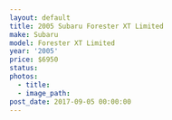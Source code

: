 ```yaml
---
layout: default
title: 2005 Subaru Forester XT Limited
make: Subaru
model: Forester XT Limited
year: '2005'
price: $6950
status:
photos:
  - title:
  - image_path:
post_date: 2017-09-05 00:00:00
---
```



